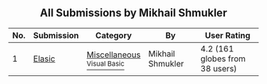 ﻿<div align="center">

## All Submissions by Mikhail Shmukler

</div>

No.  | Submission | Category | By   | User Rating
---- | ---------- | -------- | ---- | -----------
1 | [Elasic<br />](https://github.com/Planet-Source-Code/mikhail-shmukler-elasic__1-880) | [Miscellaneous<br /><sup>Visual Basic</sup>](../ByCategory/miscellaneous__1-1.md) | Mikhail Shmukler | 4.2 (161 globes from 38 users)
